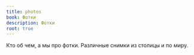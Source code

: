 ```yaml
---
title: photos
book: Фотки
description: Фотки
root: true
---
```


Кто об чем, а мы про фотки.
Различные снимки из столицы и по миру.

